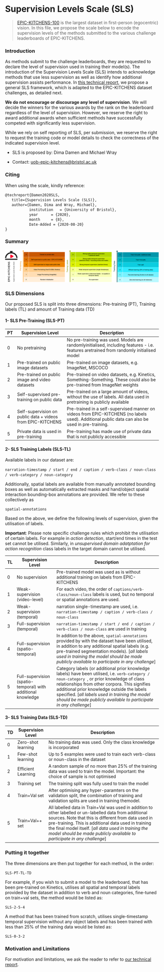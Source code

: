 # Supervision Levels Scale (SLS)

> [EPIC-KITCHENS-100](https://epic-kitchens.github.io/) is the largest dataset in first-person (egocentric) vision. In this file, we propose the scale below to encode the supervision levels of the methods submitted to the various challenge leaderboards of EPIC-KITCHENS.   

### Introduction
As methods submit to the challenge leaderboards, they are requested to declare the level of supervision used in training their model(s). The introduction of the Supervision Levels Scale (SLS) intends to acknowledge methods that use less supervision as well as identify how additional supervision assists performance. In [this technical report](SLS.pdf), we propose a general SLS framework, which is adapted to the EPIC-KITCHENS dataset challenges, as detailed next.

**We do not encourage or discourage any level of supervision**. We will decide the winners for the various awards by the rank on the leaderboard regardless of the level of supervision. However, we reserve the right to award additional awards when sufficient methods have successfully competed with significantly less supervision. 

While we rely on self reporting of SLS, per submission, we reserve the right to request the training code or model details to check the correctness of the indicated supervision level.

* SLS is proposed by: Dima Damen and Michael Wray

* Contact: [uob-epic-kitchens@bristol.ac.uk](mailto:uob-epic-kitchens@bristol.ac.uk)

### Citing
When using the scale, kindly reference:
```
@techreport{Damen2020SLS,
   title={Supervision Levels Scale (SLS)},
   author={Damen, Dima and Wray, Michael},
           institution   = {University of Bristol},
           year      = {2020},
           month     = {8},
           Date-Added = {2020-08-20}
} 
```

### Summary

![SLS for EPIC-KITCHENS-100](epic-sls.png)
### SLS Dimensions

Our proposed SLS is split into three dimensions: Pre-training (PT), Training labels (TL) and amount of Training data (TD)

#### 1- SLS Pre-Training (SLS-PT) 

| PT   | Supervision Level                                           | Description                                                  |
| ---- | ----------------------------------------------------------- | ------------------------------------------------------------ |
| 0    | No pretraining                                              | No  pre-training  was  used.   Models  are  randomlyinitialised,  including  features  -  i.e.    features  aretrained from randomly initialised model   |
| 1    | Pre-trained on public image datasets                        | Pre-trained on image datasets, e.g. ImageNet, MSCOCO         |
| 2    | Pre-trained on public image and video datasets              | Pre-trained on video datasets, e.g. Kinetics, Something-Something. These could also be pre-trained from ImageNet weights |
| 3    | Self-supervised pre-training on public data                 | Pre-trained on a large amount of videos, without the use of labels. All data used in pretraining is publicly available |
| 4    | Self-supervision on public data + videos from EPIC-KITCHENS | Pre-trained in a self-supervised manner on videos from EPIC-KITCHENS (no labels used). Additional public data can also be used in pre-training. |
| 5    | Private data is used in pre-training                        | Pre-training has made use of private data that is not publicly accessible |

#### 2- SLS Training Labels (SLS-TL) 

Available labels in our dataset are:

``narration-timestamp / start / end / caption / verb-class / noun-class / verb-category / noun-category ``

Additionally, spatial labels are available from manually annotated bounding boxes as well as automatically extracted masks and hand/object spatial interaction bounding-box annotations are provided. We refer to these collectively as 

```
spatial-annotations
```

Based on the above, we define the following levels of supervision, given the utilisation of labels.

**Important**: Please note specific challenge rules which prohibit the utilisation of certain labels. For example in *action detection*, start/end times in the test set cannot be utilised. Similarly, in *unsupervised domain adatptation for action recognition* class labels in the target domain cannot be utilised. 

| TL   | Supervision Level                          | Description                                                  |
| ---- | ------------------------------------------ | ------------------------------------------------------------ |
| 0    | No supervision                             | Pre-trained model was used as is without additional training on labels from EPIC-KITCHENS |
| 1    | Weak-supervision (video-level)                   | For each video, the order of ```captions/verb-class/noun-class``` labels is used, but no temporal or spatial annotations are used. |
| 2    | Weak-supervision (temporal)               | narration single-timestamp are used, i.e. ```narration-timestamp / caption / verb-class / noun-class``` |
| 3    | Full-supervision (temporal)                 | ```narration-timestamp / start / end / caption / verb-class / noun-class``` are used in training |
| 4    | Full-supervision (spatio-temporal)     | In addition to the above, ```spatial-annotations``` provided by with the dataset have been utilised, in addition to any additional spatial labels (e.g. pre-trained segmentation models). [*all labels used in training the model should be made publicly available to participate in any challenge*] |
| 5    | Full-supervision (spatio-temporal) with additional knowledge | Category labels (or additional prior knowledge labels) have been utilised, i.e. ``verb-category / noun-category ``, or prior knowledge of class relationships from other corpora. This signifies additional prior knowledge outside the labels specified. [*all labels used in training the model should be made publicly available to participate in any challenge*] |

#### 3- SLS Training Data (SLS-TD) 

| TD   | Supervision Level  | Description                                                  |
| ---- | ------------------ | ------------------------------------------------------------ |
| 0    | Zero-shot learning | No training data was used. Only the class knowledge is incorporated |
| 1    | Few-shot learning  | Up to 5 examples were used to train each verb-class or noun-class in the dataset |
| 2    | Efficient Learning | A random sample of no more than 25% of the training data was used to train the model.   Important:  the choice of sample is not optimised |
| 3    | Training set       | The training split was fully used to train the model           |
| 4    | Train+Val set      | After   optimising   any   hyper-paramters on the validation split, the combination of training and validation splits are used in training themodel. |
| 5    | Train+Val++ set    | All labelled data in Train+Val was used in addition to other labelled or un-labelled data from additional sources. Note that this is different from data used in pre-training. This is additional data used in training the final model itself. [*all data used in training the model should be made publicly available to participate in any challenge*] |

### Putting it together

The three dimensions are then put together for each method, in the order:

```
SLS-PT-TL-TD
```

For example, if you wish to submit a model to the leaderboard, that has been pre-trained on Kinetics, utilises all spatial and temporal labels provided by the dataset in addition to verb and noun categories, fine-tuned on train+val sets, the method would be listed as:

```
SLS-2-5-4
```

A method that has been trained from scratch, utilises single-timestamp temporal supervision without any object labels and has been trained with less than 25% of the training data would be listed as:

```
SLS-0-3-2
```

### Motivation and Limitations

For motivation and limitations, we ask the reader to refer to [our technical report](SLS.pdf).
